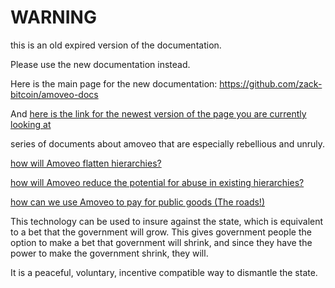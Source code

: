 WARNING
========

this is an old expired version of the documentation.

Please use the new documentation instead. 

Here is the main page for the new documentation: https://github.com/zack-bitcoin/amoveo-docs 

And [here is the link for the newest version of the page you are currently looking at](https://github.com/zack-bitcoin/amoveo-docs/blob/master//use-cases-and-ideas/anarchy_series.md)

series of documents about amoveo that are especially rebellious and unruly.

[how will Amoveo flatten hierarchies?](./flat_hierarchy.md)

[how will Amoveo reduce the potential for abuse in existing hierarchies?](./Harvey_Weinstein.md)

[how can we use Amoveo to pay for public goods (The roads!)](./raising_funds.md)


This technology can be used to insure against the state, which is equivalent to a bet that the government will grow.
This gives government people the option to make a bet that government will shrink, and since they have the power to make the government shrink, they will.

It is a peaceful, voluntary, incentive compatible way to dismantle the state.
